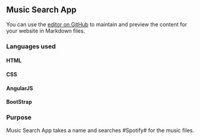 ## Music Search App

You can use the [editor on GitHub](https://github.com/swapnildeshmane/Music-Search-App/edit/master/README.md) to maintain and preview the content for your website in Markdown files.

### Languages used

#### HTML
#### CSS
#### AngularJS
#### BootStrap

### Purpose

Music Search App takes a name and searches #Spotify# for the music files.
